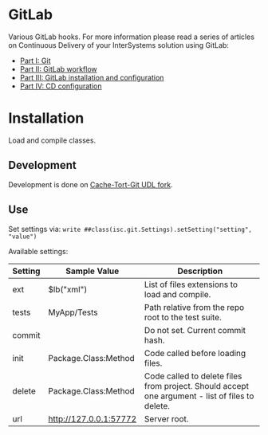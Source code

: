 # GitLab

Various GitLab hooks. For more information please read a series of articles on Continuous Delivery of your InterSystems solution using GitLab:

- [Part I: Git](https://community.intersystems.com/post/continuous-delivery-your-intersystems-solution-using-gitlab-part-i-git)
- [Part II: GitLab workflow](https://community.intersystems.com/post/continuous-delivery-your-intersystems-solution-using-gitlab-part-ii-gitlab-workflow)
- [Part III: GitLab installation and configuration](https://community.intersystems.com/post/continuous-delivery-your-intersystems-solution-using-gitlab-part-iii-gitlab-installation-and) 
- [Part IV: CD configuration](https://community.intersystems.com/post/continuous-delivery-your-intersystems-solution-using-gitlab-part-iv-cd-configuration)

# Installation

Load and compile classes. 

## Development

Development is done on [Cache-Tort-Git UDL fork](https://github.com/MakarovS96/cache-tort-git).

## Use

Set settings via:  `write ##class(isc.git.Settings).setSetting("setting", "value")`

Available settings:

| Setting | Sample Value           | Description                                                                                     |
|---------|------------------------|-------------------------------------------------------------------------------------------------|
| ext     | $lb("xml")             | List of files extensions to load and compile.                                                   |
| tests   | MyApp/Tests             | Path relative from the repo root to the test suite.                                                 |
| commit  |                        | Do not set. Current commit hash.                                                                |
| init    | Package.Class:Method   | Code called before loading files.                                                               |
| delete  | Package.Class:Method   | Code called to delete files from project. Should accept one argument - list of files to delete. |
| url     | http://127.0.0.1:57772 | Server root.                                                                                    |
